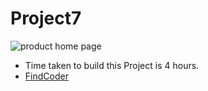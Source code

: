 # Project7

![product home page](https://user-images.githubusercontent.com/86450108/186451538-6800d50d-af19-4b4c-898f-054a4a4c981d.png)

- Time taken to build this Project is 4 hours.
- [FindCoder](https://www.findcoder.io/profile/talent/edit/basic-details)
